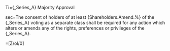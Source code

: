 Ti={_Series_A} Majority Approval

sec=The consent of holders of at least {Shareholders.Amend.%} of the {_Series_A} voting as a separate class shall be required for any action which alters or amends any of the rights, preferences or privileges of the {_Series_A}.

=[Z/ol/0]


